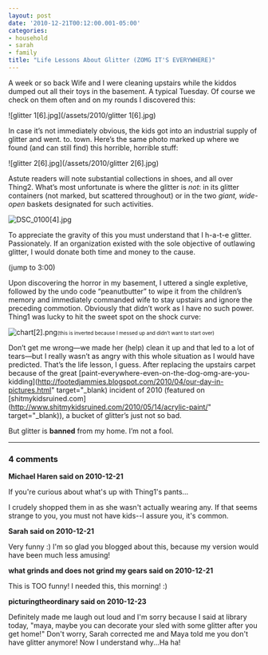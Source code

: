 ```yaml
---
layout: post
date: '2010-12-21T00:12:00.001-05:00'
categories:
- household
- sarah
- family
title: "Life Lessons About Glitter (ZOMG IT'S EVERYWHERE)"
---
```



A week or so back Wife and I were cleaning upstairs while the kiddos dumped out all their toys in the basement. A typical Tuesday. Of course we check on them often and on my rounds I discovered this:

![glitter 1[6].jpg](/assets/2010/glitter 1[6].jpg)

In case it’s not immediately obvious, the kids got into an industrial supply of glitter and went. to. town. Here’s the same photo marked up where we found (and can still find) this horrible, horrible stuff:

![glitter 2[6].jpg](/assets/2010/glitter 2[6].jpg)

Astute readers will note substantial collections in shoes, and all over Thing2. What’s most unfortunate is where the glitter is *not*: in its glitter containers (not marked, but scattered throughout) or in the two *giant, wide-open* baskets designated for such activities.  

![DSC_0100[4].jpg](/assets/2010/DSC_0100[4].jpg)

To appreciate the gravity of this you must understand that I h-a-t-e glitter. Passionately. If an organization existed with the sole objective of outlawing glitter, I would donate both time and money to the cause.   

  

(jump to 3:00) 

Upon discovering the horror in my basement, I uttered a single expletive, followed by the undo code “peanutbutter” to wipe it from the children’s memory and immediately commanded wife to stay upstairs and ignore the preceding commotion. Obviously that didn’t work as I have no such power. Thing1 was lucky to hit the sweet spot on the shock curve:  

![chart[2].png](/assets/2010/chart[2].png)<font size="1">(this is inverted because I messed up and didn’t want to start over)</font>

Don’t get me wrong—we made her (help) clean it up and that led to a lot of tears—but I really wasn’t as angry with this whole situation as I would have predicted. That’s the life lesson, I guess. After replacing the upstairs carpet because of the great [paint-everywhere-even-on-the-dog-omg-are-you-kidding](http://footedjammies.blogspot.com/2010/04/our-day-in-pictures.html" target="_blank) incident of 2010 (featured on [shitmykidsruined.com](http://www.shitmykidsruined.com/2010/05/14/acrylic-paint/" target="_blank)), a bucket of glitter’s just not so bad.    

But glitter is **banned** from my home. I’m not a fool.

---

### 4 comments

**Michael Haren said on 2010-12-21**

If you're curious about what's up with Thing1's pants...

I crudely shopped them in as she wasn't actually wearing any. If that seems strange to you, you must not have kids--I assure you, it's common.

**Sarah said on 2010-12-21**

Very funny :)  I'm so glad you blogged about this, because my version would have been much less amusing!

**what grinds and does not grind my gears said on 2010-12-21**

This is TOO funny!  I needed this, this morning!  :)

**picturingtheordinary said on 2010-12-23**

Definitely made me laugh out loud and I'm sorry because I said at library today, "maya, maybe you can decorate your sled with some glitter after you get home!" Don't worry, Sarah corrected me and Maya told me you don't have glitter anymore! Now I understand why...Ha ha!

